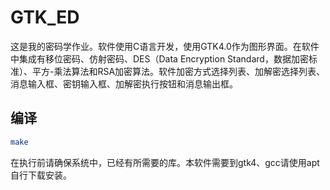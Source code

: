 # GTK_ED
这是我的密码学作业。软件使用C语言开发，使用GTK4.0作为图形界面。在软件中集成有移位密码、仿射密码、DES（Data Encryption Standard，数据加密标准）、平方-乘法算法和RSA加密算法。软件加密方式选择列表、加解密选择列表、消息输入框、密钥输入框、加解密执行按钮和消息输出框。
## 编译
``` bash
make
```
在执行前请确保系统中，已经有所需要的库。本软件需要到gtk4、gcc请使用apt自行下载安装。